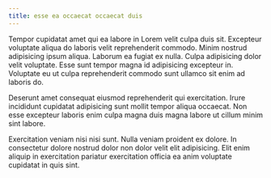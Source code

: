 ```yaml
---
title: esse ea occaecat occaecat duis
---
```


Tempor cupidatat amet qui ea labore in Lorem velit culpa duis sit. Excepteur voluptate aliqua do laboris velit reprehenderit commodo. Minim nostrud adipisicing ipsum aliqua. Laborum ea fugiat ex nulla. Culpa adipisicing dolor velit voluptate. Esse sunt tempor magna id adipisicing excepteur in. Voluptate eu ut culpa reprehenderit commodo sunt ullamco sit enim ad laboris do.

Deserunt amet consequat eiusmod reprehenderit qui exercitation. Irure incididunt cupidatat adipisicing sunt mollit tempor aliqua occaecat. Non esse excepteur laboris enim culpa magna duis magna labore ut cillum minim sint labore.

Exercitation veniam nisi nisi sunt. Nulla veniam proident ex dolore. In consectetur dolore nostrud dolor non dolor velit elit adipisicing. Elit enim aliquip in exercitation pariatur exercitation officia ea anim voluptate cupidatat in quis sint.